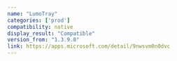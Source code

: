 ```yaml
---
name: "LumoTray"
categories: ['prod']
compatibility: native
display_result: "Compatible"
version_from: "1.3.9.0"
link: https://apps.microsoft.com/detail/9nwsvm0n0dvc
---
```

